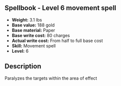 ## Spellbook - Level 6 movement spell

- **Weight:** 3.1 lbs
- **Base value:** 188 gold
- **Base material:** Paper
- **Base write cost:** 80 charges
- **Actual write cost:** From half to full base cost
- **Skill:** Movement spell
- **Level:** 6

## Description

Paralyzes the targets within the area of effect
